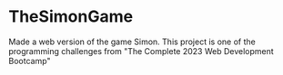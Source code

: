 # TheSimonGame
Made a web version of the game Simon. This project is one of the programming challenges from "The Complete 2023 Web Development Bootcamp"
